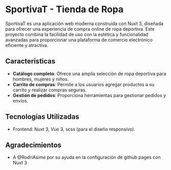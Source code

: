 # SportivaT - Tienda de Ropa

SportivaT es una aplicación web moderna construida con Nuxt 3, diseñada para ofrecer una experiencia de compra online de ropa deportiva. Este proyecto combina la facilidad de uso con la estética y funcionalidad avanzadas para proporcionar una plataforma de comercio electrónico eficiente y atractiva.

## Características

- **Catálogo completo**: Ofrece una amplia selección de ropa deportiva para hombres, mujeres y niños.
- **Carrito de compras**: Permite a los usuarios agregar productos a su carrito y realizar compras seguras.
- **Gestión de pedidos**: Proporciona herramientas para gestionar pedidos y envíos.

## Tecnologías Utilizadas

- Frontend: Nuxt 3, Vue 3, scss (para el diseño responsivo).

## Agradecimientos

- A @RodriAsime por su ayuda en la configuración de github pages con Nuxt 3
